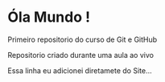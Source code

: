 # Óla Mundo !
 Primeiro repositorio do curso de Git e GitHub

Repositorio criado durante uma aula ao vivo

Essa linha eu adicionei diretamete do Site...
